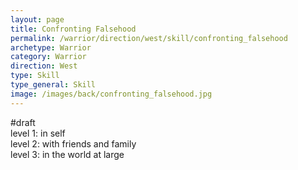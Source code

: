 ```yaml
---
layout: page
title: Confronting Falsehood
permalink: /warrior/direction/west/skill/confronting_falsehood
archetype: Warrior
category: Warrior
direction: West
type: Skill
type_general: Skill
image: /images/back/confronting_falsehood.jpg
---
```

#draft   
level 1: in self  
level 2: with friends and family  
level 3: in the world at large
